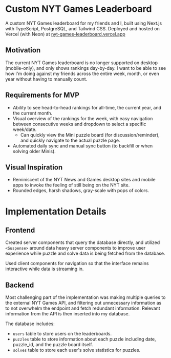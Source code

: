 # Custom NYT Games Leaderboard
A custom NYT Games leaderboard for my friends and I, built using Next.js with TypeScript, PostgreSQL, and Tailwind CSS. Deployed and hosted on Vercel (with Neon) at [nyt-games-leaderboard.vercel.app](https://nyt-games-leaderboard.vercel.app/)

## Motivation
The current NYT Games leaderboard is no longer supported on desktop (mobile-only), and only shows rankings day-by-day. I want to be able to see how I'm doing against my friends across the entire week, month, or even year without having to manually count.

## Requirements for MVP
- Ability to see head-to-head rankings for all-time, the current year, and the current month.
- Visual overview of the rankings for the week, with easy navigation between consecutive weeks and dropdown to select a specific week/date.
    - Can quickly view the Mini puzzle board (for discussion/reminder), and quickly navigate to the actual puzzle page.
- Automated daily sync and manual sync button (to backfill or when solving older Minis).

## Visual Inspiration

- Reminiscent of the NYT News and Games desktop sites and mobile apps to invoke the feeling of still being on the NYT site.
- Rounded edges, harsh shadows, gray-scale with pops of colors.

# Implementation Details
## Frontend
Created server components that query the database directly, and utilized `<Suspense>` around data heavy server components to improve user experience while puzzle and solve data is being fetched from the database.

Used client components for navigation so that the interface remains interactive while data is streaming in.

## Backend

Most challenging part of the implementation was making multiple queries to the external NYT Games API, and filtering out unnecessary information as to not overwhelm the endpoint and fetch redundant information. Relevant information from the API is then inserted into my database.

The database includes: 
- `users` table to store users on the leaderboards.
- `puzzles` table to store information about each puzzle including date, puzzle_id, and the puzzle board itself.
- `solves` table to store each user's solve statistics for puzzles.

